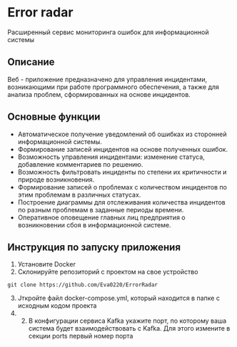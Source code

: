 # Error radar
Расширенный сервис мониторинга ошибок для информационной системы
## Описание
Веб - приложение предназначено для управления инцидентами, возникающими при работе программного обеспечения, а также для анализа проблем, сформированных на основе инцидентов.
## Основные функции
* Автоматическое получение уведомлений об ошибках из сторонней информационной системы.
* Формирование записей инцидентов на основе полученных ошибок.
* Возможность управления инцидентами: изменение статуса, добавление комментариев по решению.
* Возможность фильтровать инциденты по степени их критичности и природе возникновения.
* Формирование записей о проблемах с количеством инцидентов по этим проблемам в различных статусах.
* Построение диаграммы для отслеживания количества инцидентов по разным проблемам в заданные периоды времени.
* Оперативное оповещение главных лиц предприятия о возникновении сбоя в информационной системе.
## Инструкция по запуску приложения
1. Установите Docker
2. Склонируйте репозиторий с проектом на свое устройство
```
git clone https://github.com/Eva0220/ErrorRadar
```
3. Jткройте файл docker-compose.yml, который находится в папке с исходным кодом проекта
4. 2.	В конфигурации сервиса Kafka укажите порт, по которому ваша система будет взаимодействовать с Kafka. Для этого измените в секции ports первый номер порта
